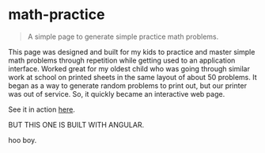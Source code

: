 # math-practice

> A simple page to generate simple practice math problems.

This page was designed and built for my kids to practice and master simple math problems through repetition while getting used to an application interface. Worked great for my oldest child who was going through similar work at school on printed sheets in the same layout of about 50 problems. It began as a way to generate random problems to print out, but our printer was out of service. So, it quickly became an interactive web page.

See it in action [here](https://jasonhale.github.io/math-practice/).

BUT THIS ONE IS BUILT WITH ANGULAR.

hoo boy.
